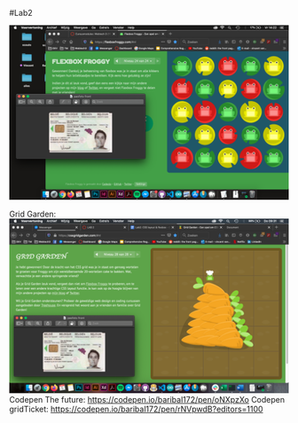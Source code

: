 #Lab2

![Flexbox Froggy:](https://raw.githubusercontent.com/Baribal172/2imd-webtech3-portfolio/lab2/lab2%20-%20CSS%20Grid%20Layout%20%26%20Flexbox/Flexbox%20Froggy.png)

Grid Garden:
![Grid Garden:](https://raw.githubusercontent.com/Baribal172/2imd-webtech3-portfolio/lab2/lab2%20-%20CSS%20Grid%20Layout%20%26%20Flexbox/Grid%20Garden.png)
Codepen The future:
https://codepen.io/baribal172/pen/oNXpzXo 
Codepen gridTicket:
https://codepen.io/baribal172/pen/rNVpwdB?editors=1100